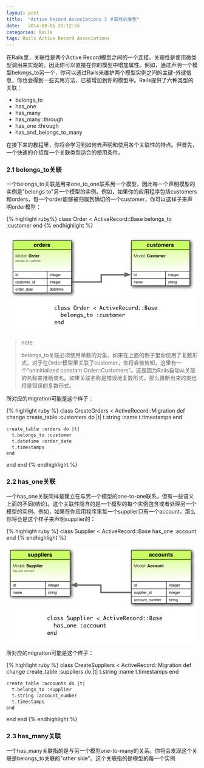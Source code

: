 ```yaml
---
layout: post
title:  "Active Record Associations 2 关联性的类型"
date:   2014-08-05 23:12:55
categories: Rails
tags: Rails Active Record Associations
---
```


在Rails里，关联性是两个Active Record模型之间的一个连接。关联性是使用微类型调用来实现的，因此你可以直接在你的模型中增加属性。例如，通过声明一个模型belongs_to另一个，你可以通过Rails来维护两个模型实例之间的主键-外键信息，你也会得到一些实用方法，已被增加到你的模型中。Rails提供了六种类型的关联：

* belongs_to
* has_one
* has_many
* has_many :through
* has_one :through
* has_and_belongs_to_many

在接下来的教程里，你将会学习到如何去声明和使用各个关联性的特点。但首先，一个快速的介绍每一个关联类型适合的使用条件。

### 2.1 belongs_to关联

一个belongs_to关联是用来one_to_one联系另一个模型，因此每一个声明模型的实例是"belongs to"另一个模型的实例。例如，如果你的应用程序包括customers和orders，每一个order能够被归属到确切的一个customer，你可以这样子来声明order模型：

{% highlight ruby%}
class Order < ActiveRecord::Base
  belongs_to :customer
end
{% endhighlight %}

![belongs_to](/assets/2014/08/06/belongs_to.png)

>note:
>
>belongs_to关联必须使用单数的对象。如果在上面的例子里你使用了复数形式，对于在Order模型里关联了customer，你将会被告知，这里有一个“uninitialized constant Order::Customers”。这是因为Rails自动从关联的名称来推断类名。如果关联名称是错误地复数形式，那么推断出来的类也将是错误的复数形式。

所对应的migration可能是这个样子：

{% highlight ruby %}
class CreateOrders < ActiveRecord::Migration
  def change
    create_table :customers do |t|
      t.string :name
      t.timestamps
    end
 
    create_table :orders do |t|
      t.belongs_to :customer
      t.datetime :order_date
      t.timestamps
    end
  end
end
{% endhighlight %}

### 2.2 has_one关联

一个has_one关联同样是建立在与另一个模型的one-to-one联系，但有一些语义上面的不同(结论)。这个关联性隐含的是一个模型的每个实例包含或者处理另一个模型的实例。例如，如果在你应用程序里每一个supplier只有一个account，那么你将会是这个样子来声明supplier的：

{% highlight ruby %}
class Supplier < ActiveRecord::Base
  has_one :account
end
{% endhighlight %}

![has_one](/assets/2014/08/06/has_one.png)

所对应的migration可能是这个样子：

{% highlight ruby %}
class CreateSuppliers < ActiveRecord::Migration
  def change
    create_table :suppliers do |t|
      t.string :name
      t.timestamps
    end
 
    create_table :accounts do |t|
      t.belongs_to :supplier
      t.string :account_number
      t.timestamps
    end
  end
end
{% endhighlight %}

### 2.3 has_many关联

一个has_many关联指的是与另一个模型one-to-many的关系。你将会发现这个关联是belongs_to关联的"other side"。这个关联指的是模型的每一个实例


